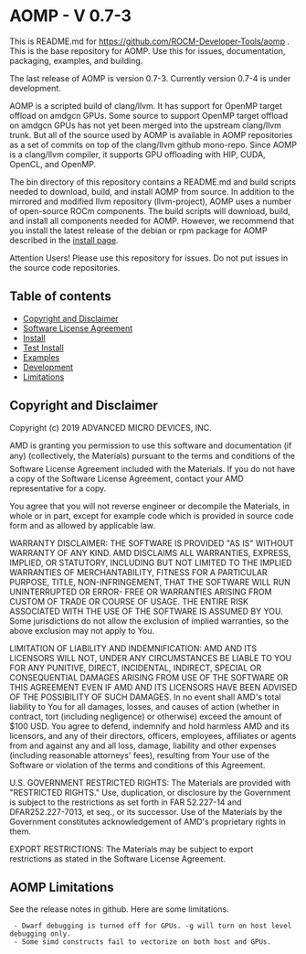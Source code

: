AOMP - V 0.7-3
==============

This is README.md for https://github.com/ROCM-Developer-Tools/aomp .  This is the base repository for AOMP. Use this for issues, documentation, packaging, examples, and building.

The last release of AOMP is version 0.7-3.  Currently version 0.7-4 is under development.

AOMP is a scripted build of clang/llvm.  It has support for OpenMP target offload on amdgcn GPUs.
Some source to support OpenMP target offload on amdgcn GPUs has not yet been merged
into the upstream clang/llvm trunk.
But all of the source used by AOMP is available in AOMP repositories as a set of commits on top of the clang/llvm github mono-repo.
Since AOMP is a clang/llvm compiler, it supports GPU offloading with HIP, CUDA, OpenCL, and OpenMP.

The bin directory of this repository contains a README.md and build scripts needed to download, build, and install AOMP from source.
In addition to the  mirrored and modified llvm repository (llvm-project), AOMP uses a number of open-source ROCm components. The build scripts will download, build, and install all components needed for AOMP.
However, we recommend that you install the latest release of the debian or rpm package for AOMP described in the [install page](docs/INSTALL.md).

Attention Users!  Please use this repository for issues. Do not put issues in the source code repositories.

Table of contents
-----------------

- [Copyright and Disclaimer](#Copyright)
- [Software License Agreement](LICENSE)
- [Install](docs/INSTALL.md)
- [Test Install](docs/TESTINSTALL.md)
- [Examples](examples)
- [Development](bin/README.md)
- [Limitations](#Limitations)

## Copyright and Disclaimer

<A NAME="Copyright">

Copyright (c) 2019 ADVANCED MICRO DEVICES, INC.

AMD is granting you permission to use this software and documentation (if any) (collectively, the 
Materials) pursuant to the terms and conditions of the Software License Agreement included with the 
Materials.  If you do not have a copy of the Software License Agreement, contact your AMD 
representative for a copy.

You agree that you will not reverse engineer or decompile the Materials, in whole or in part, except for 
example code which is provided in source code form and as allowed by applicable law.

WARRANTY DISCLAIMER: THE SOFTWARE IS PROVIDED "AS IS" WITHOUT WARRANTY OF ANY 
KIND.  AMD DISCLAIMS ALL WARRANTIES, EXPRESS, IMPLIED, OR STATUTORY, INCLUDING BUT NOT 
LIMITED TO THE IMPLIED WARRANTIES OF MERCHANTABILITY, FITNESS FOR A PARTICULAR 
PURPOSE, TITLE, NON-INFRINGEMENT, THAT THE SOFTWARE WILL RUN UNINTERRUPTED OR ERROR-
FREE OR WARRANTIES ARISING FROM CUSTOM OF TRADE OR COURSE OF USAGE.  THE ENTIRE RISK 
ASSOCIATED WITH THE USE OF THE SOFTWARE IS ASSUMED BY YOU.  Some jurisdictions do not 
allow the exclusion of implied warranties, so the above exclusion may not apply to You. 

LIMITATION OF LIABILITY AND INDEMNIFICATION:  AMD AND ITS LICENSORS WILL NOT, 
UNDER ANY CIRCUMSTANCES BE LIABLE TO YOU FOR ANY PUNITIVE, DIRECT, INCIDENTAL, 
INDIRECT, SPECIAL OR CONSEQUENTIAL DAMAGES ARISING FROM USE OF THE SOFTWARE OR THIS 
AGREEMENT EVEN IF AMD AND ITS LICENSORS HAVE BEEN ADVISED OF THE POSSIBILITY OF SUCH 
DAMAGES.  In no event shall AMD's total liability to You for all damages, losses, and 
causes of action (whether in contract, tort (including negligence) or otherwise) 
exceed the amount of $100 USD.  You agree to defend, indemnify and hold harmless 
AMD and its licensors, and any of their directors, officers, employees, affiliates or 
agents from and against any and all loss, damage, liability and other expenses 
(including reasonable attorneys' fees), resulting from Your use of the Software or 
violation of the terms and conditions of this Agreement.  

U.S. GOVERNMENT RESTRICTED RIGHTS: The Materials are provided with "RESTRICTED RIGHTS." 
Use, duplication, or disclosure by the Government is subject to the restrictions as set 
forth in FAR 52.227-14 and DFAR252.227-7013, et seq., or its successor.  Use of the 
Materials by the Government constitutes acknowledgement of AMD's proprietary rights in them.

EXPORT RESTRICTIONS: The Materials may be subject to export restrictions as stated in the 
Software License Agreement.

## AOMP Limitations

<A NAME="Limitations">

See the release notes in github.  Here are some limitations. 

```
 - Dwarf debugging is turned off for GPUs. -g will turn on host level debugging only.
 - Some simd constructs fail to vectorize on both host and GPUs.  
```
